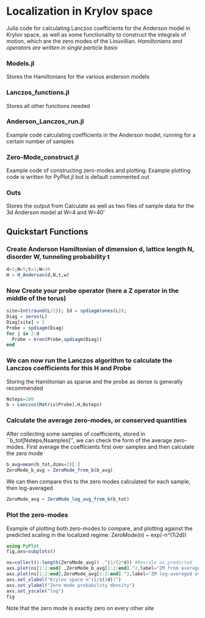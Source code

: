 # Localization in Krylov space
Julia code for calculating Lanczos coefficients for the Anderson model in Krylov space, as well as some functionality to construct the integrals of motion, which are the zero modes of the Liouvillian. *Hamiltonians and operators are written in single particle basis*

### Models.jl 
Stores the Hamiltonians for the various anderson models

### Lanczos_functions.jl 
Stores all other functions needed

### Anderson_Lanczos_run.jl 
Example code calculating coefficients in the Anderson model, running for a certain number of samples

### Zero-Mode_construct.jl 
Example code of constructing zero-modes and plotting. Example plotting code is written for PyPlot.jl but is default commented out

### Outs 
Stores the output from Calculate as well as two files of sample data for the 3d Anderson model at W=4 and W=40'

## Quickstart Functions

### Create Anderson Hamiltonian of dimension d, lattice length N, disorder W, tunneling probability t
```julia
d=3;N=5;t=1;W=30
H = H_Anderson(d,N,t,w)
```

### Now Create your probe operator (here a Z operator in the middle of the torus)
```julia
site=Int(round(L/2)); Id = spdiagm(ones(L));
Diag = zeros(L)
Diag[site] = 1 
Probe = spdiagm(Diag)
for j in 2:d
  Probe = kron(Probe,spdiagm(Diag))
end
```

### We can now run the Lanczos algorithm to calculate the Lanczos coefficients for this H and Probe
Storing the Hamiltonian as sparse and the probe as dense is generally recommended
```julia
Nsteps=100
b = Lanczos(Matrix(Probe),H,Nsteps)
```

### Calculate the average zero-modes, or conserved quantities
After collecting some samples of coefficients, stored in ``b_tot[Nsteps,Nsamples]'', we can check the form of the average zero-modes. 
First average the coefficients first over samples and then calculate the zero mode
```julia
b_avg=mean(b_tot,dims=2)[:]
ZeroMode_b_avg = ZeroMode_from_b(b_avg)
```
We can then compare this to the zero modes calculated for each sample, then log-averaged
```julia
ZeroMode_avg = ZeroMode_log_avg_from_b(b_tot)
```

### Plot the zero-modes
Example of plotting both zero-modes to compare, and plotting against the predicted scaling in the localized regime: ZeroMode(n) ~ exp(-n^(1\2d))
```julia
using PyPlot
fig,axs=subplots()

ns=collect(1:length(ZeroMode_avg)) .^(1/(2*d)) #Rescale as predicted
axs.plot(ns[1:2:end] ,ZeroMode_b_avg[1:2:end].^2,label="ZM from average b")
axs.plot(ns[1:2:end],ZeroMode_avg[1:2:end].^2,label="ZM log-averaged over samples")
axs.set_xlabel("Krylov space n^(1/$(2d))")
axs.set_ylabel("Zero mode probability density")
axs.set_yscale("log")
fig
```
Note that the zero mode is exactly zero on every other site
